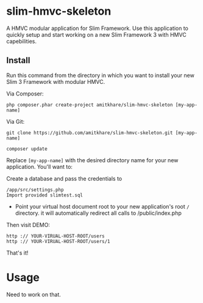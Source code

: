 # slim-hmvc-skeleton

A HMVC modular application for Slim Framework. Use this application to quickly setup and start working on a new Slim Framework 3 with HMVC capebilities.

## Install

Run this command from the directory in which you want to install your new Slim 3 Framework with modular HMVC.

Via Composer:

    php composer.phar create-project amitkhare/slim-hmvc-skeleton [my-app-name]

Via Git:

    git clone https://github.com/amitkhare/slim-hmvc-skeleton.git [my-app-name]

    composer update

Replace `[my-app-name]` with the desired directory name for your new application. You'll want to:



Create a database and pass the credentials to

    /app/src/settings.php
    Import provided slimtest.sql


* Point your virtual host document root to your new application's root `/` directory. it will automatically redirect all calls to /public/index.php

Then visit DEMO:

    http :// YOUR-VIRUAL-HOST-ROOT/users
    http :// YOUR-VIRUAL-HOST-ROOT/users/1

That's it!

# Usage

Need to work on that.
